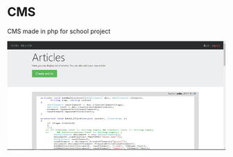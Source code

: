 # CMS
CMS made in php for school project

<img src="https://github.com/mterczynski/CMS/blob/master/assets/projectPreview.PNG">
